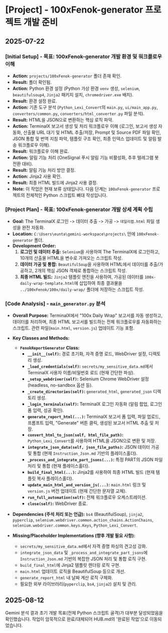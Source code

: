# [Project] - 100xFenok-generator 프로젝트 개발 준비

## 2025-07-22

### [Initial Setup] - 목표: 100xFenok-generator 개발 환경 및 워크플로우 이해

- **Action:** `projects/100xFenok-generator` 폴더 존재 확인.
- **Result:** 폴더 확인됨.
- **Action:** Python 환경 설정 (Python 가상 환경 `venv` 생성, `selenium`, `beautifulsoup4`, `Jinja2` 패키지 설치, `chromedriver.exe` 배치).
- **Result:** 환경 설정 완료.
- **Action:** 기존 도구 분석 (`Python_Lexi_Convert`의 `main.py`, `ui/main_app.py`, `converters/common.py`, `converters/html_converter.py` 파일 분석).
- **Result:** HTML을 JSON으로 변환하는 핵심 로직 파악.
- **Action:** TerminalX 보고서 생성 및 처리 워크플로우 이해 (로그인, 보고서 생성 자동화, 산출물 URL 대기 및 HTML 추출/저장, Prompt 및 Source PDF 파일 확인, JSON 통합 및 번역 지침 파악, 템플릿 구조 확인, 최종 인덱스 업데이트 및 알림 발송 워크플로우 이해).
- **Result:** 워크플로우 이해 완료.
- **Action:** 알림 기능 처리 (OneSignal 푸시 알림 기능 비활성화, 추후 텔레그램 봇 전환 대비).
- **Result:** 알림 기능 처리 방안 결정.
- **Action:** Jinja2 사용 확인.
- **Result:** 최종 HTML 빌드에 Jinja2 사용 결정.
- **Note:** 이 작업은 현재 보류 상태입니다. 다음 단계는 `100xFenok-generator` 프로젝트의 전체적인 Python 스크립트 뼈대 작성입니다.

### [Project Plan] - 목표: 100xFenok-generator 개발 상세 계획 수립

- **Goal:** The TerminalX 로그인 -> 데이터 추출 -> 가공 -> `데일리랩.html` 파일 생성을 완전 자동화.
- **Location:** `C:\Users\eunta\gemini-workspace\projects\` 안에 `100xFenok-generator` 폴더.
- **Development Order:**
    1.  **로그인 및 데이터 추출:** `Selenium`을 사용하여 The TerminalX에 로그인하고, 10개의 산출물 HTML을 변수로 가져오는 스크립트 작성.
    2.  **데이터 가공 및 통합:** `BeautifulSoup`을 사용하여 HTML에서 데이터를 추출/가공하고, 2개의 핵심 JSON 객체로 통합하는 스크립트 작성.
    3.  **최종 HTML 빌드:** `Jinja2` 템플릿 엔진을 사용하여, 가공된 데이터를 `100x-daily-wrap-template.html`에 삽입하여 최종 결과물을 `../100xFenok/100x/daily-wrap/` 폴더에 저장하는 스크립트 작성.

### [Code Analysis] - `main_generator.py` 분석

- **Overall Purpose:** TerminalX에서 "100x Daily Wrap" 보고서를 자동 생성하고, 데이터를 처리하며, 최종 HTML 보고서를 빌드하는 전체 워크플로우를 자동화하는 스크립트. 관련 파일(`main.html`, `version.js`) 업데이트 기능 포함.

- **Key Classes and Methods:**
    - **`FenokReportGenerator` Class:**
        - **`__init__(self)`:** 경로 초기화, 자격 증명 로드, WebDriver 설정, 디렉토리 생성.
        - **`_load_credentials(self)`:** `secrets/my_sensitive_data.md`에서 TerminalX 사용자 이름/비밀번호 로드 (현재 간단한 파싱).
        - **`_setup_webdriver(self)`:** Selenium Chrome WebDriver 설정 (headless, no-sandbox 옵션 등).
        - **`_create_directories(self)`:** `generated_html`, `generated_json` 디렉토리 생성.
        - **`_login_terminalx(self)`:** TerminalX 로그인 자동화 (알림 팝업, 로그인 폼 입력, 성공 확인).
        - **`generate_report_html(...)`:** TerminalX 보고서 폼 입력, 파일 업로드, 프롬프트 입력, "Generate" 버튼 클릭, 생성된 보고서 HTML 추출 및 저장.
        - **`convert_html_to_json(self, html_file_path)`:** `Python_Lexi_Convert`를 사용하여 HTML을 JSON으로 변환 및 저장.
        - **`integrate_json_data(self, json_file_paths)`:** JSON 데이터 가공 및 통합 (현재 `Instruction_Json.md` 기반의 플레이스홀더).
        - **`_process_and_integrate_part_jsons(...)`:** 특정 PART의 JSON 파일 처리 및 통합 (현재 플레이스홀더).
        - **`build_final_html(...)`:** Jinja2를 사용하여 최종 HTML 빌드 (현재 템플릿 복사 플레이스홀더).
        - **`update_main_html_and_version_js(...)`:** `main.html` 링크 및 `version.js` 버전 업데이트 (현재 간단한 문자열 교체).
        - **`run_full_automation(self)`:** 전체 워크플로우 오케스트레이션.
        - **`close(self)`:** WebDriver 종료.

- **Dependencies (주석 처리 또는 언급):** `bs4` (BeautifulSoup), `jinja2`, `pyperclip`, `selenium.webdriver.common.action_chains.ActionChains`, `selenium.webdriver.common.keys.Keys`, `Python_Lexi_Convert`.

- **Missing/Placeholder Implementations (향후 개발 필요 사항):**
    - `secrets/my_sensitive_data.md`에서 자격 증명 파싱의 견고성 강화.
    - `integrate_json_data` 및 `_process_and_integrate_part_jsons`에 `Instruction_Json.md` 기반의 복잡한 JSON 처리 및 통합 로직 구현.
    - `build_final_html`에 Jinja2 템플릿 렌더링 로직 구현.
    - `main.html` 업데이트 로직을 BeautifulSoup 등으로 개선.
    - `generate_report_html` 내 날짜 계산 로직 구체화.
    - 필요한 외부 라이브러리(`pyperclip`, `bs4`, `jinja2`) 설치 및 관리.

## 2025-08-12
Gemini 분석 결과 초기 개발 목표(전체 Python 스크립트 골격)가 대부분 달성되었음을 확인했습니다. 작업이 암묵적으로 완료/대체되어 HUB.md의 '완료된 작업'으로 이동되었습니다.